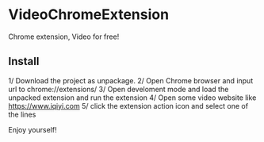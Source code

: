 # VideoChromeExtension
Chrome extension, Video for free!

## Install

1/ Download the project as unpackage.
2/ Open Chrome browser and input url to chrome://extensions/
3/ Open develoment mode and load the unpacked extension and run the extension
4/ Open some video website like https://www.iqiyi.com
5/ click the extension action icon and select one of the lines

Enjoy yourself!


